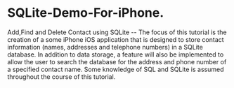SQLite-Demo-For-iPhone.
=======================

Add,Find and Delete Contact using SQLite -- The focus of this tutorial is the creation of a some iPhone iOS application that is designed to store contact information (names, addresses and telephone numbers) in a SQLite database. In addition to data storage, a feature will also be implemented to allow the user to search the database for the address and phone number of a specified contact name. Some knowledge of SQL and SQLite is assumed throughout the course of this tutorial.